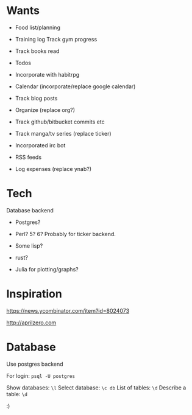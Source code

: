 Wants
=====

* Food list/planning
* Training log
    Track gym progress
* Track books read

* Todos
* Incorporate with habitrpg
* Calendar (incorporate/replace google calendar)
* Track blog posts
* Organize (replace org?)
* Track github/bitbucket commits etc
* Track manga/tv series (replace ticker)
* Incorporated irc bot

* RSS feeds
* Log expenses (replace ynab?)

Tech
====

Database backend
* Postgres?

* Perl? 5? 6? Probably for ticker backend.
* Some lisp?
* rust?
* Julia for plotting/graphs?

Inspiration
===========

<https://news.ycombinator.com/item?id=8024073>

<http://aprilzero.com>

Database
========

Use postgres backend

For login: `psql -U postgres`

Show databases: `\l`
Select database: `\c db`
List of tables: `\d`
Describe a table: `\d`

:)

